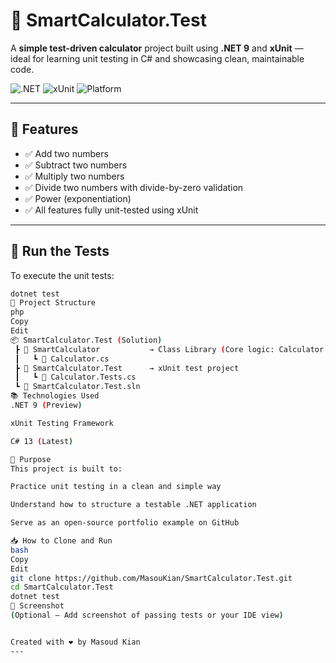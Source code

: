 # 🧠 SmartCalculator.Test

A **simple test-driven calculator** project built using **.NET 9** and **xUnit** — ideal for learning unit testing in C# and showcasing clean, maintainable code.

![.NET](https://img.shields.io/badge/.NET-9.0-blueviolet)
![xUnit](https://img.shields.io/badge/Tests-xUnit-green)
![Platform](https://img.shields.io/badge/Platform-Cross--platform-informational)

---

## 🚀 Features

- ✅ Add two numbers
- ✅ Subtract two numbers
- ✅ Multiply two numbers
- ✅ Divide two numbers with divide-by-zero validation
- ✅ Power (exponentiation)
- ✅ All features fully unit-tested using xUnit

---

## 🧪 Run the Tests

To execute the unit tests:

```bash
dotnet test
📁 Project Structure
php
Copy
Edit
📦 SmartCalculator.Test (Solution)
 ┣ 📂 SmartCalculator           → Class Library (Core logic: Calculator class)
 ┃   ┗ 📄 Calculator.cs
 ┣ 📂 SmartCalculator.Test      → xUnit test project
 ┃   ┗ 📄 Calculator.Tests.cs
 ┗ 📄 SmartCalculator.Test.sln
📚 Technologies Used
.NET 9 (Preview)

xUnit Testing Framework

C# 13 (Latest)

🎯 Purpose
This project is built to:

Practice unit testing in a clean and simple way

Understand how to structure a testable .NET application

Serve as an open-source portfolio example on GitHub

📥 How to Clone and Run
bash
Copy
Edit
git clone https://github.com/MasouKian/SmartCalculator.Test.git
cd SmartCalculator.Test
dotnet test
📸 Screenshot
(Optional – Add screenshot of passing tests or your IDE view)


Created with ❤️ by Masoud Kian
---
